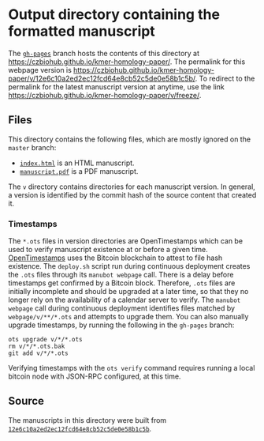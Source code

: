 # Output directory containing the formatted manuscript

The [`gh-pages`](https://github.com/czbiohub/kmer-homology-paper/tree/gh-pages) branch hosts the contents of this directory at <https://czbiohub.github.io/kmer-homology-paper/>.
The permalink for this webpage version is <https://czbiohub.github.io/kmer-homology-paper/v/12e6c10a2ed2ec12fcd64e8cb52c5de0e58b1c5b/>.
To redirect to the permalink for the latest manuscript version at anytime, use the link <https://czbiohub.github.io/kmer-homology-paper/v/freeze/>.

## Files

This directory contains the following files, which are mostly ignored on the `master` branch:

+ [`index.html`](index.html) is an HTML manuscript.
+ [`manuscript.pdf`](manuscript.pdf) is a PDF manuscript.

The `v` directory contains directories for each manuscript version.
In general, a version is identified by the commit hash of the source content that created it.

### Timestamps

The `*.ots` files in version directories are OpenTimestamps which can be used to verify manuscript existence at or before a given time.
[OpenTimestamps](https://opentimestamps.org/) uses the Bitcoin blockchain to attest to file hash existence.
The `deploy.sh` script run during continuous deployment creates the `.ots` files through its `manubot webpage` call.
There is a delay before timestamps get confirmed by a Bitcoin block.
Therefore, `.ots` files are initially incomplete and should be upgraded at a later time, so that they no longer rely on the availability of a calendar server to verify.
The `manubot webpage` call during continuous deployment identifies files matched by `webpage/v/**/*.ots` and attempts to upgrade them.
You can also manually upgrade timestamps, by running the following in the `gh-pages` branch:

```shell
ots upgrade v/*/*.ots
rm v/*/*.ots.bak
git add v/*/*.ots
```

Verifying timestamps with the `ots verify` command requires running a local bitcoin node with JSON-RPC configured, at this time.

## Source

The manuscripts in this directory were built from
[`12e6c10a2ed2ec12fcd64e8cb52c5de0e58b1c5b`](https://github.com/czbiohub/kmer-homology-paper/commit/12e6c10a2ed2ec12fcd64e8cb52c5de0e58b1c5b).
